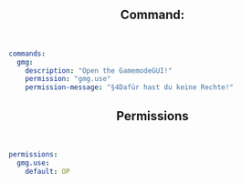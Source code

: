 <div align="center">
	<h2>Command:</h2>
</div>
<br>

<p align="center">  

```yaml
commands:
  gmg:
    description: "Open the GamemodeGUI!"
    permission: "gmg.use"
    permission-message: "§4Dafür hast du keine Rechte!"
```
</p>

<div align="center">
	<h2>Permissions</h2>
</div>
<br>

<p align="center">

```yaml
permissions:
  gmg.use:
    default: OP		
```
